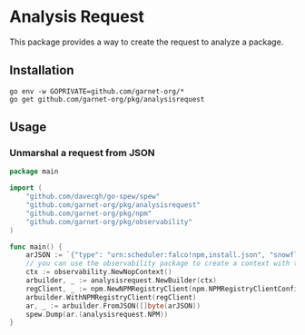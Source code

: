 # Analysis Request

This package provides a way to create the request to analyze a package.

## Installation

```
go env -w GOPRIVATE=github.com/garnet-org/*
go get github.com/garnet-org/pkg/analysisrequest
```

## Usage

### Unmarshal a request from JSON

```go
package main

import (
	"github.com/davecgh/go-spew/spew"
	"github.com/garnet-org/pkg/analysisrequest"
	"github.com/garnet-org/pkg/npm"
	"github.com/garnet-org/pkg/observability"
)

func main() {
	arJSON := `{"type": "urn:scheduler:falco!npm,install.json", "snowflake_id": "1524854487523524608", "name": "chalk"}`
	// you can use the observability package to create a context with tracing and logging here
	ctx := observability.NewNopContext()
	arbuilder, _ := analysisrequest.NewBuilder(ctx)
	regClient, _ := npm.NewNPMRegistryClient(npm.NPMRegistryClientConfig{})
	arbuilder.WithNPMRegistryClient(regClient)
	ar, _ := arbuilder.FromJSON([]byte(arJSON))
	spew.Dump(ar.(analysisrequest.NPM))
}
```
